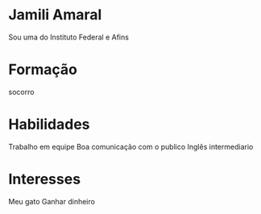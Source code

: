 # Jamili Amaral 

Sou uma do Instituto Federal e Afins

# Formação 

socorro 

# Habilidades

Trabalho em equipe
Boa comunicação com o publico
Inglês intermediario

# Interesses 

Meu gato
Ganhar dinheiro
